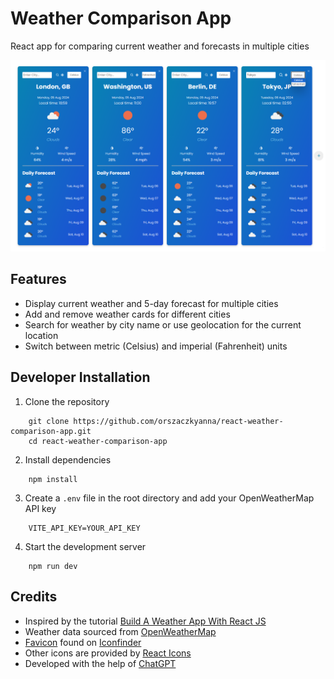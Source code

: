 # Weather Comparison App

React app for comparing current weather and forecasts in multiple cities

![preview image of the app](preview.png "Weather Comparison App Preview")

## Features

- Display current weather and 5-day forecast for multiple cities
- Add and remove weather cards for different cities
- Search for weather by city name or use geolocation for the current location
- Switch between metric (Celsius) and imperial (Fahrenheit) units

## Developer Installation

1. Clone the repository

```
    git clone https://github.com/orszaczkyanna/react-weather-comparison-app.git
    cd react-weather-comparison-app
```

2. Install dependencies

```
    npm install
```

3. Create a `.env` file in the root directory and add your OpenWeatherMap API key

```
    VITE_API_KEY=YOUR_API_KEY
```

4. Start the development server

```
    npm run dev
```

## Credits

- Inspired by the tutorial [Build A Weather App With React JS](https://www.youtube.com/watch?v=SAE_TN2mD3Q)
- Weather data sourced from [OpenWeatherMap](https://openweathermap.org/)
- [Favicon](https://www.iconfinder.com/icons/3553109/cloud_cloudy_forecast_snow_snowy_weather_icon) found on [Iconfinder](https://www.iconfinder.com/)
- Other icons are provided by [React Icons](https://react-icons.github.io/react-icons/)
- Developed with the help of [ChatGPT](https://chatgpt.com/)
